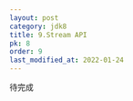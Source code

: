 ```yaml
---
layout: post
category: jdk8
title: 9.Stream API
pk: 8
order: 9
last_modified_at: 2022-01-24
---
```


待完成